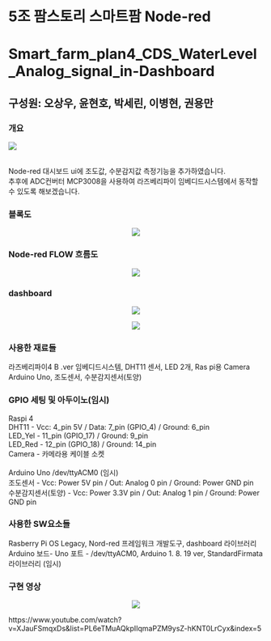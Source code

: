 # 5조 팜스토리 스마트팜 Node-red
# Smart_farm_plan4_CDS_WaterLevel_Analog_signal_in-Dashboard
## 구성원: 오상우, 윤현호, 박세린, 이병현, 권용만

### 개요
<p>
<img src="https://github.com/farmstory5/Smart_farm_plan4_CDS_WaterLevel_Analog_signal_in-Dashboard/assets/130550405/1ced2b98-ab9b-4bbd-9a42-1e828f79dffd">
</p>
<br/>
Node-red 대시보드 ui에 조도값, 수분감지값 측정기능을 추가하였습니다.<br/>
추후에 ADC컨버터 MCP3008을 사용하여 라즈베리파이 임베디드시스템에서 동작할 수 있도록 해보겠습니다.<br/>

### 블록도
<p align="center">
<img src="https://github.com/farmstory5/Smart_farm_plan4_CDS_WaterLevel_Analog_signal_in-Dashboard/assets/130550405/ae026275-5de2-43a5-ab3d-6c16fa583b7c">
</p>

### Node-red FLOW 흐름도
<p align="center">
<img src="https://github.com/farmstory5/Smart_farm_plan4_CDS_WaterLevel_Analog_signal_in-Dashboard/assets/130550405/932ba7f0-2919-44d8-a93d-09ece5f697ca">
</p>

### dashboard
<p align="center">
<img src="https://github.com/farmstory5/Smart_farm_plan4_CDS_WaterLevel_Analog_signal_in-Dashboard/assets/130550405/7e1b3759-8258-455f-acd7-26ec2a7bb44b">
</p>
<p align="center">
<img src="https://github.com/farmstory5/Smart_farm_plan4_CDS_WaterLevel_Analog_signal_in-Dashboard/assets/130550405/abc27d41-8cc1-4974-aec7-0aabd5d72b1a">
</p>

### 사용한 재료들
라즈베리파이4 B .ver 임베디드시스템, DHT11 센서, LED 2개, Ras pi용 Camera<br/>
Arduino Uno, 조도센서, 수분감지센서(토양)

### GPIO 세팅 및 아두이노(임시)
Raspi 4<br/>
DHT11 - Vcc: 4_pin 5V / Data: 7_pin (GPIO_4) / Ground: 6_pin<br/>
LED_Yel - 11_pin (GPIO_17) / Ground: 9_pin<br/>
LED_Red - 12_pin (GPIO_18) / Ground: 14_pin<br/>
Camera - 카메라용 케이블 소켓<br/>
<br/>
Arduino Uno /dev/ttyACM0 (임시)<br/>
조도센서 - Vcc: Power 5V pin / Out: Analog 0 pin / Ground: Power GND pin<br/>
수분감지센서(토양) - Vcc: Power 3.3V pin / Out: Analog 1 pin / Ground: Power GND pin
<br/>

### 사용한 SW요소들
Rasberry Pi OS Legacy, Nord-red 프레임워크 개발도구, dashboard 라이브러리<br/>
Arduino 보드- Uno 포트 - /dev/ttyACM0, Arduino 1. 8. 19 ver, StandardFirmata 라이브러리 (임시)
<br/>

### 구현 영상
<p align="center">
<img src="https://github.com/farmstory5/Smart_farm_plan4_CDS_WaterLevel_Analog_signal_in-Dashboard/assets/130550405/3cfd1ded-284a-476d-ad9f-41101c76d4b9">
</p>
https://www.youtube.com/watch?v=XJauFSmqxDs&list=PL6eTMuAQkpIIqmaPZM9ysZ-hKNT0LrCyx&index=5
